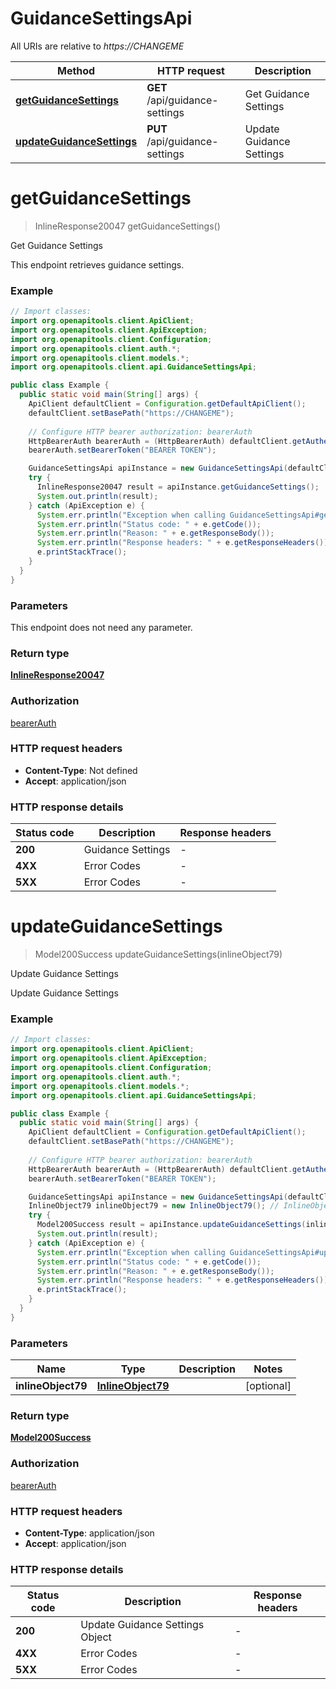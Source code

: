 # GuidanceSettingsApi

All URIs are relative to *https://CHANGEME*

Method | HTTP request | Description
------------- | ------------- | -------------
[**getGuidanceSettings**](GuidanceSettingsApi.md#getGuidanceSettings) | **GET** /api/guidance-settings | Get Guidance Settings
[**updateGuidanceSettings**](GuidanceSettingsApi.md#updateGuidanceSettings) | **PUT** /api/guidance-settings | Update Guidance Settings


<a name="getGuidanceSettings"></a>
# **getGuidanceSettings**
> InlineResponse20047 getGuidanceSettings()

Get Guidance Settings

This endpoint retrieves guidance settings.

### Example
```java
// Import classes:
import org.openapitools.client.ApiClient;
import org.openapitools.client.ApiException;
import org.openapitools.client.Configuration;
import org.openapitools.client.auth.*;
import org.openapitools.client.models.*;
import org.openapitools.client.api.GuidanceSettingsApi;

public class Example {
  public static void main(String[] args) {
    ApiClient defaultClient = Configuration.getDefaultApiClient();
    defaultClient.setBasePath("https://CHANGEME");
    
    // Configure HTTP bearer authorization: bearerAuth
    HttpBearerAuth bearerAuth = (HttpBearerAuth) defaultClient.getAuthentication("bearerAuth");
    bearerAuth.setBearerToken("BEARER TOKEN");

    GuidanceSettingsApi apiInstance = new GuidanceSettingsApi(defaultClient);
    try {
      InlineResponse20047 result = apiInstance.getGuidanceSettings();
      System.out.println(result);
    } catch (ApiException e) {
      System.err.println("Exception when calling GuidanceSettingsApi#getGuidanceSettings");
      System.err.println("Status code: " + e.getCode());
      System.err.println("Reason: " + e.getResponseBody());
      System.err.println("Response headers: " + e.getResponseHeaders());
      e.printStackTrace();
    }
  }
}
```

### Parameters
This endpoint does not need any parameter.

### Return type

[**InlineResponse20047**](InlineResponse20047.md)

### Authorization

[bearerAuth](../README.md#bearerAuth)

### HTTP request headers

 - **Content-Type**: Not defined
 - **Accept**: application/json

### HTTP response details
| Status code | Description | Response headers |
|-------------|-------------|------------------|
**200** | Guidance Settings |  -  |
**4XX** | Error Codes |  -  |
**5XX** | Error Codes |  -  |

<a name="updateGuidanceSettings"></a>
# **updateGuidanceSettings**
> Model200Success updateGuidanceSettings(inlineObject79)

Update Guidance Settings

Update Guidance Settings

### Example
```java
// Import classes:
import org.openapitools.client.ApiClient;
import org.openapitools.client.ApiException;
import org.openapitools.client.Configuration;
import org.openapitools.client.auth.*;
import org.openapitools.client.models.*;
import org.openapitools.client.api.GuidanceSettingsApi;

public class Example {
  public static void main(String[] args) {
    ApiClient defaultClient = Configuration.getDefaultApiClient();
    defaultClient.setBasePath("https://CHANGEME");
    
    // Configure HTTP bearer authorization: bearerAuth
    HttpBearerAuth bearerAuth = (HttpBearerAuth) defaultClient.getAuthentication("bearerAuth");
    bearerAuth.setBearerToken("BEARER TOKEN");

    GuidanceSettingsApi apiInstance = new GuidanceSettingsApi(defaultClient);
    InlineObject79 inlineObject79 = new InlineObject79(); // InlineObject79 | 
    try {
      Model200Success result = apiInstance.updateGuidanceSettings(inlineObject79);
      System.out.println(result);
    } catch (ApiException e) {
      System.err.println("Exception when calling GuidanceSettingsApi#updateGuidanceSettings");
      System.err.println("Status code: " + e.getCode());
      System.err.println("Reason: " + e.getResponseBody());
      System.err.println("Response headers: " + e.getResponseHeaders());
      e.printStackTrace();
    }
  }
}
```

### Parameters

Name | Type | Description  | Notes
------------- | ------------- | ------------- | -------------
 **inlineObject79** | [**InlineObject79**](InlineObject79.md)|  | [optional]

### Return type

[**Model200Success**](Model200Success.md)

### Authorization

[bearerAuth](../README.md#bearerAuth)

### HTTP request headers

 - **Content-Type**: application/json
 - **Accept**: application/json

### HTTP response details
| Status code | Description | Response headers |
|-------------|-------------|------------------|
**200** | Update Guidance Settings Object |  -  |
**4XX** | Error Codes |  -  |
**5XX** | Error Codes |  -  |


